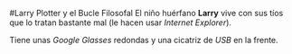 #Larry Plotter y el Bucle Filosofal
El niño huérfano **Larry** vive con sus tíos que lo tratan bastante mal 
(le hacen usar *Internet Explorer*).

Tiene unas *Google Glasses* redondas y una cicatriz de *USB* en la frente.